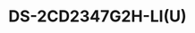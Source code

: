 ---
id: 30
title: "DS-2CD2347G2H-LI(U)"
slug: "DS-2CD2347G2H-LI(U)"
subTitle: "4 MP ColorVu Hybrid Turret Camera"
category: "networkcamera"
imgCard: "/src/assets/images/networkcamera/DS-2CD2347G2H-LI(U)/DS-2CD2347G2H-LI(U)-1.webp"
imgAlt: "DS-2CD2347G2H-LI(U)"
thumbnails: [
  "/src/assets/images/networkcamera/DS-2CD2347G2H-LI(U)/DS-2CD2347G2H-LI(U)-1.webp",
  "/src/assets/images/networkcamera/DS-2CD2347G2H-LI(U)/DS-2CD2347G2H-LI(U)-2.webp",
  "/src/assets/images/networkcamera/DS-2CD2347G2H-LI(U)/DS-2CD2347G2H-LI(U)-3.webp",
  "/src/assets/images/networkcamera/DS-2CD2347G2H-LI(U)/DS-2CD2347G2H-LI(U)-4.webp",
]
features: [
  "4 MP high-quality imaging with vivid color performance",
  "Smart Hybrid Light for enhanced long-range night visibility",
  "130 dB WDR for clear imaging in backlit environments",
  "Deep learning-based human and vehicle detection",
  "Built-in microphone (-U) for real-time audio monitoring",
  "H.265+ compression and IP67-rated weatherproof design"
]
rating: 5
reviewCount: 100
specifications: {
  Camera: {
    Image_Sensor: "1/1.8\" Progressive Scan CMOS",
    Max_Resolution: "2688 × 1520",
    Min_Illumination: "Color: 0.0005 Lux @ (F1.0, AGC ON), 0 Lux with light",
    Shutter_Time: "1/3 s to 1/100,000 s",
    Day_Night: "IR cut filter",
    Angle_Adjustment: "Pan: 0° to 360°, tilt: 0° to 75°, rotate: 0° to 360°"
  },
  Lens: {
    Lens_Type: "Fixed focal lens, 2.8 and 4 mm optional",
    Focal_Length_FOV: {
      "2.8 mm": "horizontal FOV 111.1°, vertical FOV 57.6°, diagonal FOV 138.5°",
      "4 mm": "horizontal FOV 95.2°, vertical FOV 48.3°, diagonal FOV 117.4°"
    },
    Lens_Mount: "M16",
    Iris_Type: "Fixed",
    Aperture: "F1.0",
    Depth_of_Field: {
      "2.8 mm": "2.5 m to ∞",
      "4 mm": "3.1 m to ∞"
    }
  },
  Video: {
    Main_Stream: {
      "50_Hz": "25 fps (2688 × 1520, 1920 × 1080, 1280 × 720)",
      "60_Hz": "30 fps (2688 × 1520, 1920 × 1080, 1280 × 720)"
    },
    Sub_Stream: {
      "50_Hz": "25 fps (1280 × 720, 640 × 480, 640 × 360)",
      "60_Hz": "30 fps (1280 × 720, 640 × 480, 640 × 360)"
    },
    Third_Stream: {
      "50_Hz": "10 fps (1920 × 1080, 1280 × 720, 640 × 480, 640 × 360)",
      "60_Hz": "10 fps (1920 × 1080, 1280 × 720, 640 × 480, 640 × 360)",
      Note: "The third stream is supported under certain settings."
    },
    Video_Compression: {
      Main_Stream: "H.265/H.264/H.264+/H.265+",
      Sub_Stream: "H.265/H.264/MJPEG",
      Third_Stream: "H.265/H.264"
    },
    Video_Bit_Rate: "32 Kbps to 8 Mbps",
    H264_Type: "Baseline Profile, Main Profile, High Profile",
    H265_Type: "Main Profile",
    Bit_Rate_Control: "CBR, VBR",
    Scalable_Video_Coding: "H.264 and H.265 encoding",
    ROI: "1 fixed region for main stream and sub-stream"
  },
  Audio: {
    Audio_Compression: "-U: G.711/G.722.1/G.726/MP2L2/PCM/MP3/AAC-LC",
    Audio_Bit_Rate: "-U: 64 Kbps (G.711ulaw/G.711alaw)/16 Kbps (G.722.1)/16 Kbps (G.726)/16 Kbps to 64 Kbps (AAC-LC)/32 to 192 Kbps (MP2L2)/8 to 320 Kbps (MP3)",
    Audio_Sampling_Rate: "-U: 8 kHz/16 kHz/32 kHz/44.1 kHz/48 kHz",
    Environment_Noise_Filtering: "-U: Yes"
  },
  Network: {
    Protocols: "TCP/IP, ICMP, HTTP, HTTPS, FTP, DHCP, DNS, DDNS, RTP, RTSP, RTCP, NTP, UPnP, SMTP, IGMP, 802.1X, QoS, IPv4, IPv6, UDP, Bonjour, SSL/TLS, PPPoE, SNMP, WebSocket, WebSockets, SRTP, SFTP",
    Simultaneous_Live_View: "Up to 6 channels",
    API: "Open Network Video Interface (Profile S, Profile G, Profile T), ISAPI, SDK, ISUP",
    User_Host: "Up to 32 users; 3 user levels: administrator, operator, and user",
    Security: "Password protection, complicated password, HTTPS encryption, 802.1X authentication (EAP-TLS, EAP-LEAP, EAP-MD5), watermark, IP address filter, basic and digest authentication for HTTP/HTTPS, WSSE and digest authentication for Open Network Video Interface, RTP/RTSP over HTTPS, control timeout settings, security audit log, TLS 1.1/1.2/1.3, host authentication (MAC address)",
    Network_Storage: "NAS (NFS, SMB/CIFS), Auto Network Replenishment (ANR)",
    Client: "iVMS-4200, Hik-Connect, Hik-Central",
    Web_Browser: "Plug-in required live view: IE 10, IE 11; Plug-in free live view: Chrome 57.0+, Firefox 52.0+, Edge 89+; Local service: Chrome 57.0+, Firefox 52.0+, Edge 89+"
  },
  Image: {
    Image_Parameters_Switch: "Yes",
    Image_Settings: "Rotate mode, saturation, brightness, contrast, sharpness, gain, white balance, adjustable by client software or web browser",
    Day_Night_Switch: "Day, Night, Auto, Schedule",
    Image_Enhancement: "BLC, HLC, 3D DNR",
    SNR: "≥ 52 dB",
    WDR: "130 dB",
    Privacy_Mask: "4 programmable polygon privacy masks"
  },
  Deep_Learning_Function: {
    Face_Capture: "Yes",
    Perimeter_Protection: "Line crossing, intrusion, region entrance, region exiting; Support alarm triggering by specified target types (human and vehicle)"
  },
  General: {
    Power: "12 VDC ± 25%, 0.41 A, max. 5 W, Ø5.5 mm coaxial power plug, reverse polarity protection; PoE: IEEE 802.3af, Class 3, max. 6 W",
    Material: "Cover: Metal, main body: Metal",
    Dimension: "Ø138.3 mm × 115.4 mm (Ø5.4\" × 4.5\")",
    Package_Dimension: "170 mm × 170 mm × 160 mm (6.7\" × 6.7\" × 6.3\")",
    Weight: "Approx. 770 g (1.7 lb.)",
    With_Package_Weight: "Approx. 1040 g (2.3 lb.)",
    Storage_Conditions: "-30 °C to 60 °C (-22 °F to 140 °F). Humidity 95% or less (non-condensing)",
    Startup_and_Operating_Conditions: "-30 °C to 60 °C (-22 °F to 140 °F). Humidity 95% or less (non-condensing)",
    General_Function: "Heartbeat, mirror, password reset via email, pixel counter, anti-banding",
    Language: "33 languages: English, Russian, Estonian, Bulgarian, Hungarian, Greek, German, Italian, Czech, Slovak, French, Polish, Dutch, Portuguese, Spanish, Romanian, Danish, Swedish, Norwegian, Finnish, Croatian, Slovenian, Serbian, Turkish, Korean, Traditional Chinese, Thai, Vietnamese, Japanese, Latvian, Lithuanian, Portuguese (Brazil), Ukrainian"
  }
}
---